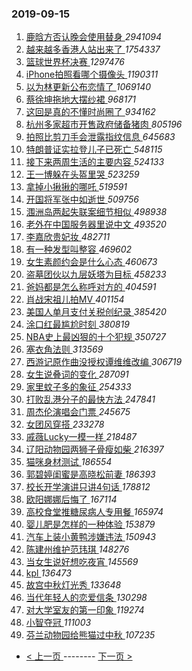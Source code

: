 ### 2019-09-15 
1. [ 鹿晗方否认晚会使用替身 ](https://s.weibo.com/weibo?q=%23%E9%B9%BF%E6%99%97%E6%96%B9%E5%90%A6%E8%AE%A4%E6%99%9A%E4%BC%9A%E4%BD%BF%E7%94%A8%E6%9B%BF%E8%BA%AB%23&Refer=top) *2941094*
1. [ 越来越多香港人站出来了 ](https://s.weibo.com/weibo?q=%23%E8%B6%8A%E6%9D%A5%E8%B6%8A%E5%A4%9A%E9%A6%99%E6%B8%AF%E4%BA%BA%E7%AB%99%E5%87%BA%E6%9D%A5%E4%BA%86%23&Refer=top) *1754337*
1. [ 篮球世界杯决赛 ](https://s.weibo.com/weibo?q=%E7%AF%AE%E7%90%83%E4%B8%96%E7%95%8C%E6%9D%AF%E5%86%B3%E8%B5%9B&Refer=top) *1297476*
1. [ iPhone拍照看哪个摄像头 ](https://s.weibo.com/weibo?q=%23iPhone%E6%8B%8D%E7%85%A7%E7%9C%8B%E5%93%AA%E4%B8%AA%E6%91%84%E5%83%8F%E5%A4%B4%23&Refer=top) *1190311*
1. [ 以为林更新公布恋情了 ](https://s.weibo.com/weibo?q=%23%E4%BB%A5%E4%B8%BA%E6%9E%97%E6%9B%B4%E6%96%B0%E5%85%AC%E5%B8%83%E6%81%8B%E6%83%85%E4%BA%86%23&Refer=top) *1069140*
1. [ 蔡徐坤拖地大摆纱裙 ](https://s.weibo.com/weibo?q=%23%E8%94%A1%E5%BE%90%E5%9D%A4%E6%8B%96%E5%9C%B0%E5%A4%A7%E6%91%86%E7%BA%B1%E8%A3%99%23&Refer=top) *968171*
1. [ 这回是真的不懂时尚圈了 ](https://s.weibo.com/weibo?q=%23%E8%BF%99%E5%9B%9E%E6%98%AF%E7%9C%9F%E7%9A%84%E4%B8%8D%E6%87%82%E6%97%B6%E5%B0%9A%E5%9C%88%E4%BA%86%23&Refer=top) *934162*
1. [ 杭州多家超市开售政府储备猪肉 ](https://s.weibo.com/weibo?q=%23%E6%9D%AD%E5%B7%9E%E5%A4%9A%E5%AE%B6%E8%B6%85%E5%B8%82%E5%BC%80%E5%94%AE%E6%94%BF%E5%BA%9C%E5%82%A8%E5%A4%87%E7%8C%AA%E8%82%89%23&Refer=top) *805196*
1. [ 拍照比剪刀手会泄露指纹信息 ](https://s.weibo.com/weibo?q=%23%E6%8B%8D%E7%85%A7%E6%AF%94%E5%89%AA%E5%88%80%E6%89%8B%E4%BC%9A%E6%B3%84%E9%9C%B2%E6%8C%87%E7%BA%B9%E4%BF%A1%E6%81%AF%23&Refer=top) *645683*
1. [ 特朗普证实拉登儿子已死亡 ](https://s.weibo.com/weibo?q=%23%E7%89%B9%E6%9C%97%E6%99%AE%E8%AF%81%E5%AE%9E%E6%8B%89%E7%99%BB%E5%84%BF%E5%AD%90%E5%B7%B2%E6%AD%BB%E4%BA%A1%23&Refer=top) *548115*
1. [ 接下来两周生活的主要内容 ](https://s.weibo.com/weibo?q=%23%E6%8E%A5%E4%B8%8B%E6%9D%A5%E4%B8%A4%E5%91%A8%E7%94%9F%E6%B4%BB%E7%9A%84%E4%B8%BB%E8%A6%81%E5%86%85%E5%AE%B9%23&Refer=top) *524133*
1. [ 王一博躲在头盔里哭 ](https://s.weibo.com/weibo?q=%23%E7%8E%8B%E4%B8%80%E5%8D%9A%E8%BA%B2%E5%9C%A8%E5%A4%B4%E7%9B%94%E9%87%8C%E5%93%AD%23&Refer=top) *523259*
1. [ 拿掉小揪揪的哪吒 ](https://s.weibo.com/weibo?q=%23%E6%8B%BF%E6%8E%89%E5%B0%8F%E6%8F%AA%E6%8F%AA%E7%9A%84%E5%93%AA%E5%90%92%23&Refer=top) *519591*
1. [ 开国将军张中如逝世 ](https://s.weibo.com/weibo?q=%E5%BC%80%E5%9B%BD%E5%B0%86%E5%86%9B%E5%BC%A0%E4%B8%AD%E5%A6%82%E9%80%9D%E4%B8%96&Refer=top) *509756*
1. [ 涠洲岛两起失联案细节相似 ](https://s.weibo.com/weibo?q=%23%E6%B6%A0%E6%B4%B2%E5%B2%9B%E4%B8%A4%E8%B5%B7%E5%A4%B1%E8%81%94%E6%A1%88%E7%BB%86%E8%8A%82%E7%9B%B8%E4%BC%BC%23&Refer=top) *498938*
1. [ 老外在中国服务器里说中文 ](https://s.weibo.com/weibo?q=%23%E8%80%81%E5%A4%96%E5%9C%A8%E4%B8%AD%E5%9B%BD%E6%9C%8D%E5%8A%A1%E5%99%A8%E9%87%8C%E8%AF%B4%E4%B8%AD%E6%96%87%23&Refer=top) *493520*
1. [ 李嘉欣贵妃妆 ](https://s.weibo.com/weibo?q=%23%E6%9D%8E%E5%98%89%E6%AC%A3%E8%B4%B5%E5%A6%83%E5%A6%86%23&Refer=top) *482711*
1. [ 有一种发型叫整容 ](https://s.weibo.com/weibo?q=%23%E6%9C%89%E4%B8%80%E7%A7%8D%E5%8F%91%E5%9E%8B%E5%8F%AB%E6%95%B4%E5%AE%B9%23&Refer=top) *469602*
1. [ 女生素颜约会是什么心态 ](https://s.weibo.com/weibo?q=%23%E5%A5%B3%E7%94%9F%E7%B4%A0%E9%A2%9C%E7%BA%A6%E4%BC%9A%E6%98%AF%E4%BB%80%E4%B9%88%E5%BF%83%E6%80%81%23&Refer=top) *460673*
1. [ 盗墓团伙以九层妖塔为目标 ](https://s.weibo.com/weibo?q=%23%E7%9B%97%E5%A2%93%E5%9B%A2%E4%BC%99%E4%BB%A5%E4%B9%9D%E5%B1%82%E5%A6%96%E5%A1%94%E4%B8%BA%E7%9B%AE%E6%A0%87%23&Refer=top) *458233*
1. [ 爸妈都是怎么称呼对方的 ](https://s.weibo.com/weibo?q=%23%E7%88%B8%E5%A6%88%E9%83%BD%E6%98%AF%E6%80%8E%E4%B9%88%E7%A7%B0%E5%91%BC%E5%AF%B9%E6%96%B9%E7%9A%84%23&Refer=top) *404591*
1. [ 肖战宋祖儿拍MV ](https://s.weibo.com/weibo?q=%23%E8%82%96%E6%88%98%E5%AE%8B%E7%A5%96%E5%84%BF%E6%8B%8DMV%23&Refer=top) *401154*
1. [ 美国人单月支付关税创纪录 ](https://s.weibo.com/weibo?q=%23%E7%BE%8E%E5%9B%BD%E4%BA%BA%E5%8D%95%E6%9C%88%E6%94%AF%E4%BB%98%E5%85%B3%E7%A8%8E%E5%88%9B%E7%BA%AA%E5%BD%95%23&Refer=top) *385420*
1. [ 涂口红最尴尬时刻 ](https://s.weibo.com/weibo?q=%23%E6%B6%82%E5%8F%A3%E7%BA%A2%E6%9C%80%E5%B0%B4%E5%B0%AC%E6%97%B6%E5%88%BB%23&Refer=top) *380819*
1. [ NBA史上最凶狠的十个犯规 ](https://s.weibo.com/weibo?q=%23NBA%E5%8F%B2%E4%B8%8A%E6%9C%80%E5%87%B6%E7%8B%A0%E7%9A%84%E5%8D%81%E4%B8%AA%E7%8A%AF%E8%A7%84%23&Refer=top) *350727*
1. [ 塞衣角法则 ](https://s.weibo.com/weibo?q=%23%E5%A1%9E%E8%A1%A3%E8%A7%92%E6%B3%95%E5%88%99%23&Refer=top) *313569*
1. [ 西游记原作曲没授权谭维维改编 ](https://s.weibo.com/weibo?q=%23%E8%A5%BF%E6%B8%B8%E8%AE%B0%E5%8E%9F%E4%BD%9C%E6%9B%B2%E6%B2%A1%E6%8E%88%E6%9D%83%E8%B0%AD%E7%BB%B4%E7%BB%B4%E6%94%B9%E7%BC%96%23&Refer=top) *306719*
1. [ 女生说叠词的变化 ](https://s.weibo.com/weibo?q=%23%E5%A5%B3%E7%94%9F%E8%AF%B4%E5%8F%A0%E8%AF%8D%E7%9A%84%E5%8F%98%E5%8C%96%23&Refer=top) *287091*
1. [ 家里蚊子多的象征 ](https://s.weibo.com/weibo?q=%23%E5%AE%B6%E9%87%8C%E8%9A%8A%E5%AD%90%E5%A4%9A%E7%9A%84%E8%B1%A1%E5%BE%81%23&Refer=top) *254333*
1. [ 打败乱港分子的最快方法 ](https://s.weibo.com/weibo?q=%23%E6%89%93%E8%B4%A5%E4%B9%B1%E6%B8%AF%E5%88%86%E5%AD%90%E7%9A%84%E6%9C%80%E5%BF%AB%E6%96%B9%E6%B3%95%23&Refer=top) *247841*
1. [ 周杰伦演唱会门票 ](https://s.weibo.com/weibo?q=%23%E5%91%A8%E6%9D%B0%E4%BC%A6%E6%BC%94%E5%94%B1%E4%BC%9A%E9%97%A8%E7%A5%A8%23&Refer=top) *245675*
1. [ 女团风穿搭 ](https://s.weibo.com/weibo?q=%23%E5%A5%B3%E5%9B%A2%E9%A3%8E%E7%A9%BF%E6%90%AD%23&Refer=top) *233278*
1. [ 戚薇Lucky一模一样 ](https://s.weibo.com/weibo?q=%23%E6%88%9A%E8%96%87Lucky%E4%B8%80%E6%A8%A1%E4%B8%80%E6%A0%B7%23&Refer=top) *218487*
1. [ 辽阳动物园两狮子骨瘦如柴 ](https://s.weibo.com/weibo?q=%23%E8%BE%BD%E9%98%B3%E5%8A%A8%E7%89%A9%E5%9B%AD%E4%B8%A4%E7%8B%AE%E5%AD%90%E9%AA%A8%E7%98%A6%E5%A6%82%E6%9F%B4%23&Refer=top) *216397*
1. [ 猫咪身材测试 ](https://s.weibo.com/weibo?q=%23%E7%8C%AB%E5%92%AA%E8%BA%AB%E6%9D%90%E6%B5%8B%E8%AF%95%23&Refer=top) *186554*
1. [ 郭碧婷闺蜜是高晓松前妻 ](https://s.weibo.com/weibo?q=%23%E9%83%AD%E7%A2%A7%E5%A9%B7%E9%97%BA%E8%9C%9C%E6%98%AF%E9%AB%98%E6%99%93%E6%9D%BE%E5%89%8D%E5%A6%BB%23&Refer=top) *186393*
1. [ 校长开学演讲只讲4句话 ](https://s.weibo.com/weibo?q=%23%E6%A0%A1%E9%95%BF%E5%BC%80%E5%AD%A6%E6%BC%94%E8%AE%B2%E5%8F%AA%E8%AE%B24%E5%8F%A5%E8%AF%9D%23&Refer=top) *178812*
1. [ 欧阳娜娜后悔了 ](https://s.weibo.com/weibo?q=%23%E6%AC%A7%E9%98%B3%E5%A8%9C%E5%A8%9C%E5%90%8E%E6%82%94%E4%BA%86%23&Refer=top) *167114*
1. [ 高校食堂推糖尿病人专用餐 ](https://s.weibo.com/weibo?q=%23%E9%AB%98%E6%A0%A1%E9%A3%9F%E5%A0%82%E6%8E%A8%E7%B3%96%E5%B0%BF%E7%97%85%E4%BA%BA%E4%B8%93%E7%94%A8%E9%A4%90%23&Refer=top) *165974*
1. [ 婴儿肥是怎样的一种体验 ](https://s.weibo.com/weibo?q=%23%E5%A9%B4%E5%84%BF%E8%82%A5%E6%98%AF%E6%80%8E%E6%A0%B7%E7%9A%84%E4%B8%80%E7%A7%8D%E4%BD%93%E9%AA%8C%23&Refer=top) *153879*
1. [ 汽车上装小黄鸭涉嫌违法 ](https://s.weibo.com/weibo?q=%23%E6%B1%BD%E8%BD%A6%E4%B8%8A%E8%A3%85%E5%B0%8F%E9%BB%84%E9%B8%AD%E6%B6%89%E5%AB%8C%E8%BF%9D%E6%B3%95%23&Refer=top) *150943*
1. [ 陈建州维护范玮琪 ](https://s.weibo.com/weibo?q=%23%E9%99%88%E5%BB%BA%E5%B7%9E%E7%BB%B4%E6%8A%A4%E8%8C%83%E7%8E%AE%E7%90%AA%23&Refer=top) *148276*
1. [ 当女生说好想吃夜宵 ](https://s.weibo.com/weibo?q=%23%E5%BD%93%E5%A5%B3%E7%94%9F%E8%AF%B4%E5%A5%BD%E6%83%B3%E5%90%83%E5%A4%9C%E5%AE%B5%23&Refer=top) *145569*
1. [ kpl ](https://s.weibo.com/weibo?q=kpl&Refer=top) *136473*
1. [ 故宫中秋灯光秀 ](https://s.weibo.com/weibo?q=%23%E6%95%85%E5%AE%AB%E4%B8%AD%E7%A7%8B%E7%81%AF%E5%85%89%E7%A7%80%23&Refer=top) *133648*
1. [ 当代年轻人的恋爱信条 ](https://s.weibo.com/weibo?q=%23%E5%BD%93%E4%BB%A3%E5%B9%B4%E8%BD%BB%E4%BA%BA%E7%9A%84%E6%81%8B%E7%88%B1%E4%BF%A1%E6%9D%A1%23&Refer=top) *130298*
1. [ 对大学室友的第一印象 ](https://s.weibo.com/weibo?q=%23%E5%AF%B9%E5%A4%A7%E5%AD%A6%E5%AE%A4%E5%8F%8B%E7%9A%84%E7%AC%AC%E4%B8%80%E5%8D%B0%E8%B1%A1%23&Refer=top) *119274*
1. [ 小智夺冠 ](https://s.weibo.com/weibo?q=%E5%B0%8F%E6%99%BA%E5%A4%BA%E5%86%A0&Refer=top) *111003*
1. [ 芬兰动物园给熊猫过中秋 ](https://s.weibo.com/weibo?q=%23%E8%8A%AC%E5%85%B0%E5%8A%A8%E7%89%A9%E5%9B%AD%E7%BB%99%E7%86%8A%E7%8C%AB%E8%BF%87%E4%B8%AD%E7%A7%8B%23&Refer=top) *107235* 

- [ < 上一页 ](https://github.com/able8/weibo-hot-record/blob/master/2019-09-14.md) -------- [ 下一页 > ](https://github.com/able8/weibo-hot-record/blob/master/2019-09-16.md)